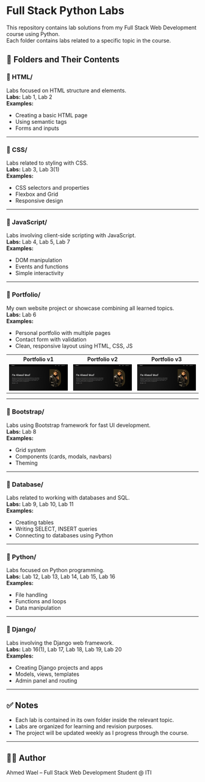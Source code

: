 # Full Stack Python Labs

This repository contains lab solutions from my Full Stack Web Development course using Python.  
Each folder contains labs related to a specific topic in the course.

## 📁 Folders and Their Contents

### 🔷 HTML/
Labs focused on HTML structure and elements.  
**Labs:** Lab 1, Lab 2  
**Examples:**  
- Creating a basic HTML page  
- Using semantic tags  
- Forms and inputs

---

### 🔷 CSS/
Labs related to styling with CSS.  
**Labs:** Lab 3, Lab 3(1)  
**Examples:**  
- CSS selectors and properties  
- Flexbox and Grid  
- Responsive design

---

### 🔷 JavaScript/
Labs involving client-side scripting with JavaScript.  
**Labs:** Lab 4, Lab 5, Lab 7  
**Examples:**  
- DOM manipulation  
- Events and functions  
- Simple interactivity

---

### 🔷 Portfolio/
My own website project or showcase combining all learned topics.  
**Labs:** Lab 6  
**Examples:**  
- Personal portfolio with multiple pages  
- Contact form with validation  
- Clean, responsive layout using HTML, CSS, JS

<table>
  <tr>
    <th>Portfolio v1</th>
    <th>Portfolio v2</th>
    <th>Portfolio v3</th>
  </tr>
  <tr>
    <td><img src="Portfolio/images/home.png" width="500" heigh="500"/></td>
    <td><img src="Portfolio/images/home.png" width="500" heigh="500"/></td>
    <td><img src="Portfolio/images/home.png" width="500" heigh="500"/></td>
  </tr>
</table>

---

### 🔷 Bootstrap/
Labs using Bootstrap framework for fast UI development.  
**Labs:** Lab 8  
**Examples:**  
- Grid system  
- Components (cards, modals, navbars)  
- Theming

---

### 🔷 Database/
Labs related to working with databases and SQL.  
**Labs:** Lab 9, Lab 10, Lab 11  
**Examples:**  
- Creating tables  
- Writing SELECT, INSERT queries  
- Connecting to databases using Python

---

### 🔷 Python/
Labs focused on Python programming.  
**Labs:** Lab 12, Lab 13, Lab 14, Lab 15, Lab 16  
**Examples:**  
- File handling  
- Functions and loops  
- Data manipulation

---

### 🔷 Django/
Labs involving the Django web framework.  
**Labs:** Lab 16(1), Lab 17, Lab 18, Lab 19, Lab 20  
**Examples:**  
- Creating Django projects and apps  
- Models, views, templates  
- Admin panel and routing

---

## ✅ Notes
- Each lab is contained in its own folder inside the relevant topic.
- Labs are organized for learning and revision purposes.
- The project will be updated weekly as I progress through the course.

---

## 👨‍💻 Author
Ahmed Wael – Full Stack Web Development Student @ ITI
